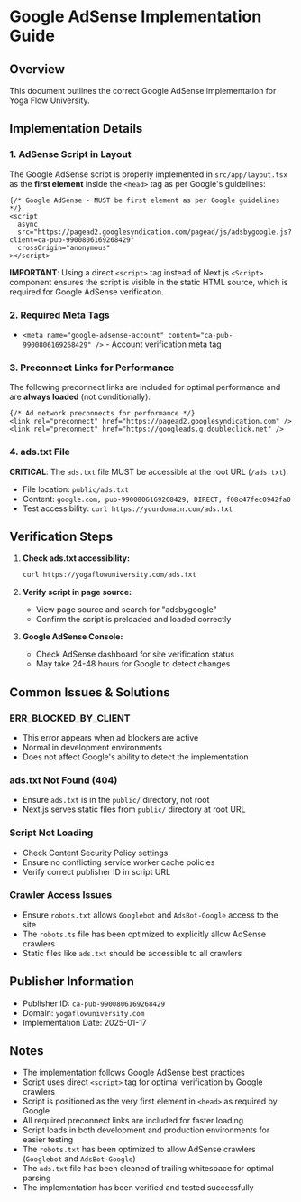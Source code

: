 # Google AdSense Implementation Guide

## Overview
This document outlines the correct Google AdSense implementation for Yoga Flow University.

## Implementation Details

### 1. AdSense Script in Layout
The Google AdSense script is properly implemented in `src/app/layout.tsx` as the **first element** inside the `<head>` tag as per Google's guidelines:

```tsx
{/* Google AdSense - MUST be first element as per Google guidelines */}
<script
  async
  src="https://pagead2.googlesyndication.com/pagead/js/adsbygoogle.js?client=ca-pub-9900806169268429"
  crossOrigin="anonymous"
></script>
```

**IMPORTANT**: Using a direct `<script>` tag instead of Next.js `<Script>` component ensures the script is visible in the static HTML source, which is required for Google AdSense verification.

### 2. Required Meta Tags
- `<meta name="google-adsense-account" content="ca-pub-9900806169268429" />` - Account verification meta tag

### 3. Preconnect Links for Performance
The following preconnect links are included for optimal performance and are **always loaded** (not conditionally):

```tsx
{/* Ad network preconnects for performance */}
<link rel="preconnect" href="https://pagead2.googlesyndication.com" />
<link rel="preconnect" href="https://googleads.g.doubleclick.net" />
```

### 4. ads.txt File
**CRITICAL**: The `ads.txt` file MUST be accessible at the root URL (`/ads.txt`).

- File location: `public/ads.txt`
- Content: `google.com, pub-9900806169268429, DIRECT, f08c47fec0942fa0`
- Test accessibility: `curl https://yourdomain.com/ads.txt`

## Verification Steps

1. **Check ads.txt accessibility:**
   ```bash
   curl https://yogaflowuniversity.com/ads.txt
   ```

2. **Verify script in page source:**
   - View page source and search for "adsbygoogle"
   - Confirm the script is preloaded and loaded correctly

3. **Google AdSense Console:**
   - Check AdSense dashboard for site verification status
   - May take 24-48 hours for Google to detect changes

## Common Issues & Solutions

### ERR_BLOCKED_BY_CLIENT
- This error appears when ad blockers are active
- Normal in development environments
- Does not affect Google's ability to detect the implementation

### ads.txt Not Found (404)
- Ensure `ads.txt` is in the `public/` directory, not root
- Next.js serves static files from `public/` directory at root URL

### Script Not Loading
- Check Content Security Policy settings
- Ensure no conflicting service worker cache policies
- Verify correct publisher ID in script URL

### Crawler Access Issues  
- Ensure `robots.txt` allows `Googlebot` and `AdsBot-Google` access to the site
- The `robots.ts` file has been optimized to explicitly allow AdSense crawlers
- Static files like `ads.txt` should be accessible to all crawlers

## Publisher Information
- Publisher ID: `ca-pub-9900806169268429`
- Domain: `yogaflowuniversity.com`
- Implementation Date: 2025-01-17

## Notes
- The implementation follows Google AdSense best practices
- Script uses direct `<script>` tag for optimal verification by Google crawlers
- Script is positioned as the very first element in `<head>` as required by Google
- All required preconnect links are included for faster loading
- Script loads in both development and production environments for easier testing
- The `robots.txt` has been optimized to allow AdSense crawlers (`Googlebot` and `AdsBot-Google`)
- The `ads.txt` file has been cleaned of trailing whitespace for optimal parsing
- The implementation has been verified and tested successfully